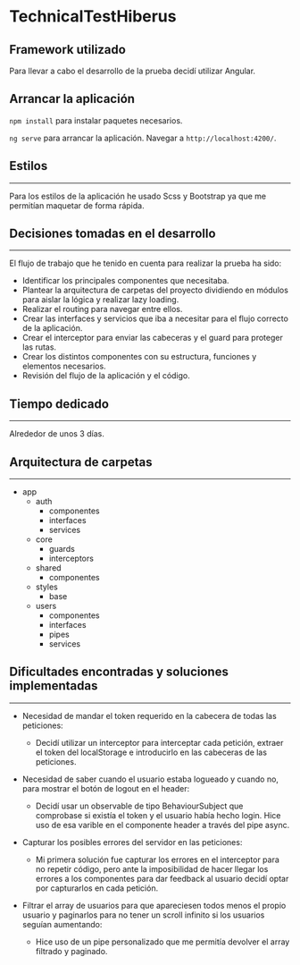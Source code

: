 # TechnicalTestHiberus

## Framework utilizado

Para llevar a cabo el desarrollo de la prueba decidí utilizar Angular.

## Arrancar la aplicación

`npm install` para instalar paquetes necesarios.

`ng serve` para arrancar la aplicación. Navegar a `http://localhost:4200/`.

## Estilos

---

Para los estilos de la aplicación he usado Scss y Bootstrap ya que me permitían maquetar de forma rápida.

## Decisiones tomadas en el desarrollo

---

El flujo de trabajo que he tenido en cuenta para realizar la prueba ha sido:
<br>

- Identificar los principales componentes que necesitaba.
- Plantear la arquitectura de carpetas del proyecto dividiendo en módulos para aislar la lógica y realizar lazy loading.
- Realizar el routing para navegar entre ellos.
- Crear las interfaces y servicios que iba a necesitar para el flujo correcto de la aplicación.
- Crear el interceptor para enviar las cabeceras y el guard para proteger las rutas.
- Crear los distintos componentes con su estructura, funciones y elementos necesarios.
- Revisión del flujo de la aplicación y el código.

## Tiempo dedicado

---

Alrededor de unos 3 días.

## Arquitectura de carpetas

---

- app
  - auth
    - componentes
    - interfaces
    - services
  - core
    - guards
    - interceptors
  - shared
    - componentes
  - styles
    - base
  - users
    - componentes
    - interfaces
    - pipes
    - services

## Dificultades encontradas y soluciones implementadas

---

- Necesidad de mandar el token requerido en la cabecera de todas las peticiones:

  - Decidí utilizar un interceptor para interceptar cada petición, extraer el token del localStorage e introducirlo en las cabeceras de las peticiones.

- Necesidad de saber cuando el usuario estaba logueado y cuando no, para mostrar el botón de logout en el header:

  - Decidí usar un observable de tipo BehaviourSubject que comprobase si existía el token y el usuario había hecho login. Hice uso de esa varible en el componente header a través del pipe async.

- Capturar los posibles errores del servidor en las peticiones:

  - Mi primera solución fue capturar los errores en el interceptor para no repetir código, pero ante la imposibilidad de hacer llegar los errores a los componentes para dar feedback al usuario decidí optar por capturarlos en cada petición.

- Filtrar el array de usuarios para que apareciesen todos menos el propio usuario y paginarlos para no tener un scroll infinito si los usuarios seguían aumentando:
  - Hice uso de un pipe personalizado que me permitía devolver el array filtrado y paginado.
